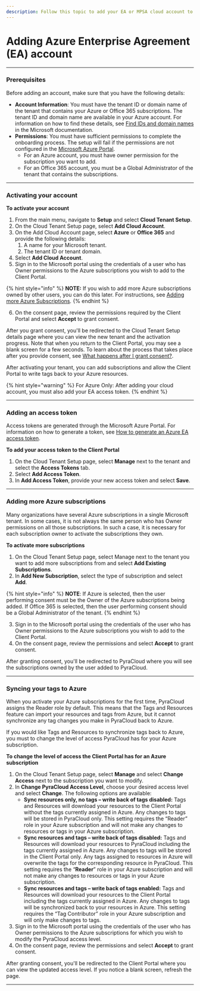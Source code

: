 ```yaml
---
description: Follow this topic to add your EA or MPSA cloud account to the Client Portal.
---
```


# Adding Azure Enterprise Agreement (EA) account

***

### Prerequisites <a href="#before-you-start" id="before-you-start"></a>

Before adding an account, make sure that you have the following details:

* **Account Information**: You must have the tenant ID or domain name of the tenant that contains your Azure or Office 365 subscriptions. The tenant ID and domain name are available in your Azure account. For information on how to find these details, see [Find IDs and domain names](https://learn.microsoft.com/en-us/partner-center/find-ids-and-domain-names) in the Microsoft documentation.
* **Permissions**: You must have sufficient permissions to complete the onboarding process. The setup will fail if the permissions are not configured in the [Microsoft Azure Portal](https://portal.azure.com/).
  * For an Azure account, you must have owner permission for the subscription you want to add.
  * For an Office 365 account, you must be a Global Administrator of the tenant that contains the subscriptions.

***

### **Activating your account**

**To activate your account**

1. From the main menu, navigate to **Setup** and select **Cloud Tenant Setup**.
2. On the Cloud Tenant Setup page, select **Add Cloud Account**.
3. On the Add Cloud Account page, select **Azure** or **Office 365** and provide the following details:
   1. A name for your Microsoft tenant.
   2. The tenant ID or tenant domain.
4. Select **Add Cloud Account**.
5. Sign in to the Microsoft portal using the credentials of a user who has Owner permissions to the Azure subscriptions you wish to add to the Client Portal.

{% hint style="info" %}
**NOTE:** If you wish to add more Azure subscriptions owned by other users, you can do this later. For instructions, see [Adding more Azure Subscriptions](activating-your-ea-or-mpsa-account.md#add-more-azure-subscriptions)_._
{% endhint %}

6. On the consent page, review the permissions required by the Client Portal and select **Accept** to grant consent.&#x20;

After you grant consent, you'll be redirected to the Cloud Tenant Setup details page where you can view the new tenant and the activation progress. Note that when you return to the Client Portal, you may see a blank screen for a few seconds. To learn about the process that takes place after you provide consent, see [What happens after I grant consent?](../../../help-and-support/frequently-asked-questions/i-have-questions-about-access-tokens-and-consent.md#what-happens-when-i-perform-consent).&#x20;

After activating your tenant, you can add subscriptions and allow the Client Portal to write tags back to your Azure resources.

{% hint style="warning" %}
For Azure Only: After adding your cloud account, you must also add your EA access token.&#x20;
{% endhint %}

***

### Adding an access token <a href="#add-an-access-token" id="add-an-access-token"></a>

Access tokens are generated through the Microsoft Azure Portal. For information on how to generate a token, see [How to generate an Azure EA access token](../../../help-and-support/frequently-asked-questions/how-to-generate-an-azure-ea-access-token.md).

**To add your access token to the Client Portal**

1. On the Cloud Tenant Setup page, select **Manage** next to the tenant and select the **Access Tokens** tab.&#x20;
2. Select **Add Access Token**.
3. In **Add Access Token**, provide your new access token and select **Save**.

***

### Adding more Azure subscriptions <a href="#add-more-azure-subscriptions" id="add-more-azure-subscriptions"></a>

Many organizations have several Azure subscriptions in a single Microsoft tenant. In some cases, it is not always the same person who has Owner permissions on all those subscriptions. In such a case, it is necessary for each subscription owner to activate the subscriptions they own.

**To activate more subscriptions**

1. On the Cloud Tenant Setup page, select Manage next to the tenant you want to add more subscriptions from and select **Add Existing Subscriptions**.
2. In **Add New Subscription**, select the type of subscription and select **Add**.&#x20;

{% hint style="info" %}
**NOTE**: If Azure is selected, then the user performing consent must be the Owner of the Azure subscriptions being added. If Office 365 is selected, then the user performing consent should be a Global Administrator of the tenant.
{% endhint %}

3. Sign in to the Microsoft portal using the credentials of the user who has Owner permissions to the Azure subscriptions you wish to add to the Client Portal.
4. On the consent page, review the permissions and select **Accept** to grant consent.

After granting consent, you'll be redirected to PyraCloud where you will see the subscriptions owned by the user added to PyraCloud.

***

### Syncing your tags to Azure

When you activate your Azure subscriptions for the first time, PyraCloud assigns the Reader role by default. This means that the Tags and Resources feature can import your resources and tags from Azure, but it cannot synchronize any tag changes you make in PyraCloud back to Azure.

If you would like Tags and Resources to synchronize tags back to Azure, you must to change the level of access PyraCloud has for your Azure subscription.

**To change the level of access the Client Portal has for an Azure subscription**

1. On the Cloud Tenant Setup page, select **Manage** and select **Change Access** next to the subscription you want to modify.
2. In **Change PyraCloud Access Level**, choose your desired access level and select **Change**. The following options are available:&#x20;
   * **Sync resources only, no tags – write back of tags disabled:** Tags and Resources will download your resources to the Client Portal without the tags currently assigned in Azure. Any changes to tags will be stored in PyraCloud only. This setting requires the “Reader” role in your Azure subscription and will not make any changes to resources or tags in your Azure subscription.
   * **Sync resources and tags – write back of tags disabled:** Tags and Resources will download your resources to PyraCloud including the tags currently assigned in Azure. Any changes to tags will be stored in the Client Portal only. Any tags assigned to resources in Azure will overwrite the tags for the corresponding resource in PyraCloud. This setting requires the “**Reader**” role in your Azure subscription and will not make any changes to resources or tags in your Azure subscription.
   * **Sync resources and tags – write back of tags enabled:** Tags and Resources will download your resources to the Client Portal including the tags currently assigned in Azure. Any changes to tags will be synchronized back to your resources in Azure. This setting requires the “Tag Contributor” role in your Azure subscription and will only make changes to tags.
3. Sign in to the Microsoft portal using the credentials of the user who has Owner permissions to the Azure subscriptions for which you wish to modify the PyraCloud access level.
4. On the consent page, review the permissions and select **Accept** to grant consent.&#x20;

After granting consent, you'll be redirected to the Client Portal where you can view the updated access level. If you notice a blank screen, refresh the page.&#x20;

***
